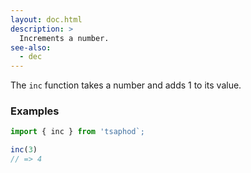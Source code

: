 ```yaml
---
layout: doc.html
description: >
  Increments a number.
see-also:
  - dec
---
```


The `inc` function takes a number and adds 1 to its value.

### Examples

```js
import { inc } from 'tsaphod`;

inc(3)
// => 4
```


